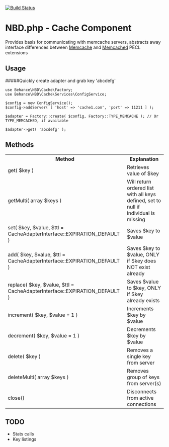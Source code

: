 [![Build Status](https://travis-ci.org/behance/nbd.php-cache.svg?branch=master)](https://travis-ci.org/behance/nbd.php-cache)

NBD.php - Cache Component
=========================

Provides basis for communicating with memcache servers, abstracts away interface differences
between [Memcache](https://pecl.php.net/package/memcached) and [Memcached](https://pecl.php.net/package/memcached) PECL extensions

Usage
-----

#####Quickly create adapter and grab key 'abcdefg'


```
use Behance\NBD\Cache\Factory;
use Behance\NBD\Cache\Services\ConfigService;

$config = new ConfigService();
$config->addServer( [ 'host' => 'cache1.com', 'port' => 11211 ] );

$adapter = Factory::create( $config, Factory::TYPE_MEMCACHE ); // Or TYPE_MEMCACHED, if available

$adapter->get( 'abcdefg' );
```


Methods
-----

<table>
<tr><th>Method</th><th>Explanation</th></tr>
<tr><td>get( $key )</td><td>Retrieves value of $key</td></tr>
<tr><td>getMulti( array $keys )</td><td>Will return ordered list with all keys defined, set to null if individual is missing</td></tr>
<tr><td>set( $key, $value, $ttl = CacheAdapterInterface::EXPIRATION_DEFAULT )</td><td>Saves $key to $value</td></tr>
<tr><td>add( $key, $value, $ttl = CacheAdapterInterface::EXPIRATION_DEFAULT )</td><td>Saves $key to $value, ONLY if $key does NOT exist already</td></tr>
<tr><td>replace( $key, $value, $ttl = CacheAdapterInterface::EXPIRATION_DEFAULT )</td><td>Saves $value to $key, ONLY if $key already exists</td></tr>
<tr><td>increment( $key, $value = 1 )</td><td>Increments $key by $value</td></tr>
<tr><td>decrement( $key, $value = 1 )</td><td>Decrements $key by $value</td></tr>
<tr><td>delete( $key )</td><td>Removes a single key from server</td></tr>
<tr><td>deleteMulti( array $keys )</td><td>Removes group of keys from server(s)</td></tr>
<tr><td>close()</td><td>Disconnects from active connections</td></tr>
</table>


TODO
-----

- Stats calls
- Key listings
